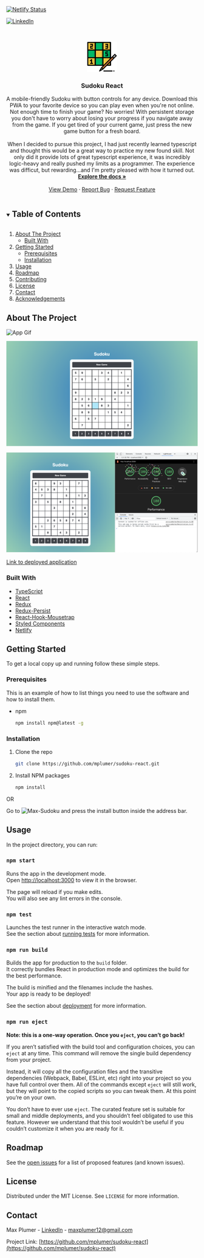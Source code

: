 [![Netlify Status](https://api.netlify.com/api/v1/badges/d6efb46d-8184-4a2c-b512-e2ef75908dbc/deploy-status)](https://app.netlify.com/sites/sudoku-react-app/deploys)

[![LinkedIn][linkedin-shield]][linkedin-url]

<br />
<p align="center">
  <a href="https://max-sudoku.netlify.app/">
    <img src="https://github.com/mplumer/sudoku-react/blob/develop/public/assets/logo192.png" alt="Logo" width="80" height="80">
  </a>

  <h3 align="center">Sudoku React</h3>

  <p align="center">
    A mobile-friendly Sudoku with button controls for any device. Download this PWA to your favorite device so you can play even when you're not online. Not enough time to finish your game? No worries! With persistent storage you don't have to worry about losing your progress if you navigate away from the game. If you get tired of your current game, just press the new game button for a fresh board. 
    <br />
    <br />
    When I decided to pursue this project, I had just recently learned typescript and thought this would be a great way to practice my new found skill. Not only did it provide lots of great typescript experience, it was incredibly logic-heavy and really pushed my limits as a programmer. The experience was difficut, but rewarding...and I'm pretty pleased with how it turned out.
    <a href="https://max-sudoku.netlify.app/"><strong>Explore the docs »</strong></a>
    <br />
    <br />
    <a href="https:/max-sudoku.netlify.app/">View Demo</a>
    ·
    <a href="https://github.com/mplumer/sudoku-react/issues">Report Bug</a>
    ·
    <a href="https://github.com/mplumer/sudoku-react/issues">Request Feature</a>
  </p>
</p>

<!-- TABLE OF CONTENTS -->
<details open="open">
  <summary><h2 style="display: inline-block">Table of Contents</h2></summary>
  <ol>
    <li>
      <a href="#about-the-project">About The Project</a>
      <ul>
        <li><a href="#built-with">Built With</a></li>
      </ul>
    </li>
    <li>
      <a href="#getting-started">Getting Started</a>
      <ul>
        <li><a href="#prerequisites">Prerequisites</a></li>
        <li><a href="#installation">Installation</a></li>
      </ul>
    </li>
    <li><a href="#usage">Usage</a></li>
    <li><a href="#roadmap">Roadmap</a></li>
    <li><a href="#contributing">Contributing</a></li>
    <li><a href="#license">License</a></li>
    <li><a href="#contact">Contact</a></li>
    <li><a href="#acknowledgements">Acknowledgements</a></li>
  </ol>
</details>

<!-- ABOUT THE PROJECT -->

## About The Project

![App Gif](https://github.com/mplumer/sudoku-react/blob/develop/public/assets/Screen%20Recording%202021-06-16%20at%2010.32.43%20PM.gif)

![App Screenshot](https://github.com/mplumer/sudoku-react/blob/develop/public/assets/Screen%20Shot%202021-06-16%20at%2010.54.57%20PM.png)

![PWA Screenshot](https://github.com/mplumer/sudoku-react/blob/develop/public/assets/Screen%20Shot%202021-06-17%20at%201.52.36%20PM.png)

[Link to deployed application](https://max-sudoku.netlify.app/)

### Built With

- [TypeScript]()
- [React]()
- [Redux]()
- [Redux-Persist]()
- [React-Hook-Mousetrap]()
- [Styled Components]()
- [Netlify]()

<!-- GETTING STARTED -->

## Getting Started

To get a local copy up and running follow these simple steps.

### Prerequisites

This is an example of how to list things you need to use the software and how to install them.

- npm
  ```sh
  npm install npm@latest -g
  ```

### Installation

1. Clone the repo
   ```sh
   git clone https://github.com/mplumer/sudoku-react.git
   ```
2. Install NPM packages
   ```sh
   npm install
   ```
   
OR

Go to ![Max-Sudoku](https://max-sudoku.netlify.app/) and press the install button inside the address bar. 

<!-- USAGE EXAMPLES -->

## Usage

In the project directory, you can run:

### `npm start`

Runs the app in the development mode.<br />
Open [http://localhost:3000](http://localhost:3000) to view it in the browser.

The page will reload if you make edits.<br />
You will also see any lint errors in the console.

### `npm test`

Launches the test runner in the interactive watch mode.<br />
See the section about [running tests](https://facebook.github.io/create-react-app/docs/running-tests) for more information.

### `npm run build`

Builds the app for production to the `build` folder.<br />
It correctly bundles React in production mode and optimizes the build for the best performance.

The build is minified and the filenames include the hashes.<br />
Your app is ready to be deployed!

See the section about [deployment](https://facebook.github.io/create-react-app/docs/deployment) for more information.

### `npm run eject`

**Note: this is a one-way operation. Once you `eject`, you can’t go back!**

If you aren’t satisfied with the build tool and configuration choices, you can `eject` at any time. This command will remove the single build dependency from your project.

Instead, it will copy all the configuration files and the transitive dependencies (Webpack, Babel, ESLint, etc) right into your project so you have full control over them. All of the commands except `eject` will still work, but they will point to the copied scripts so you can tweak them. At this point you’re on your own.

You don’t have to ever use `eject`. The curated feature set is suitable for small and middle deployments, and you shouldn’t feel obligated to use this feature. However we understand that this tool wouldn’t be useful if you couldn’t customize it when you are ready for it.

<!-- ROADMAP -->

## Roadmap

See the [open issues](https://github.com/mplumer/sudoku-react/issues) for a list of proposed features (and known issues).

<!-- LICENSE -->

## License

Distributed under the MIT License. See `LICENSE` for more information.

<!-- CONTACT -->

## Contact

Max Plumer - [LinkedIn](https://www.linkedin.com/in/maxplumer/) - maxplumer12@gmail.com

Project Link: [https://github.com/mplumer/sudoku-react](https://github.com/mplumer/sudoku-react)

<!-- MARKDOWN LINKS & IMAGES -->
<!-- https://www.markdownguide.org/basic-syntax/#reference-style-links -->

[contributors-shield]: https://img.shields.io/github/contributors/github_username/repo.svg?style=for-the-badge
[contributors-url]: https://github.com/github_username/repo/graphs/contributors
[forks-shield]: https://img.shields.io/github/forks/github_username/repo.svg?style=for-the-badge
[forks-url]: https://github.com/github_username/repo/network/members
[stars-shield]: https://img.shields.io/github/stars/github_username/repo.svg?style=for-the-badge
[stars-url]: https://github.com/github_username/repo/stargazers
[issues-shield]: https://img.shields.io/github/issues/github_username/repo.svg?style=for-the-badge
[issues-url]: https://github.com/github_username/repo/issues
[license-shield]: https://img.shields.io/github/license/github_username/repo.svg?style=for-the-badge
[license-url]: https://github.com/github_username/repo/blob/master/LICENSE.txt
[linkedin-shield]: https://img.shields.io/badge/-LinkedIn-black.svg?style=for-the-badge&logo=linkedin&colorB=555
[linkedin-url]: https://linkedin.com/in/github_username
